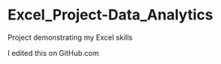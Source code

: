 # Excel_Project-Data_Analytics
 Project demonstrating my Excel skills

 I edited this on GitHub.com
